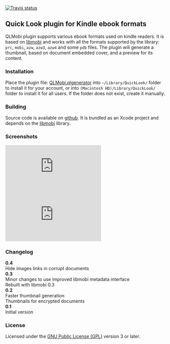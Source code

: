 [![Travis status](https://travis-ci.org/bfabiszewski/QLMobi.svg?branch=master)](https://travis-ci.org/bfabiszewski/QLMobi)

## Quick Look plugin for Kindle ebook formats

QLMobi plugin supports various ebook formats used on kindle readers. It is based on [libmobi] and works with all the formats supported by the library: `prc`, `mobi`, `azw`, `azw3`, `azw4` and some `pdb` files. The plugin will generate a thumbnail, based on document embedded cover, and a preview for its content.

### Installation

Place the plugin file: [QLMobi.qlgenerator][binary] into `~/Library/QuickLook/` folder to install it for your account, or into `(Macintosh HD)/Library/QuickLook/` folder to install it for all users. If the folder does not exist, create it manually. 

### Building

Source code is available on [github][qlmobi]. It is bundled as an Xcode project and depends on the [libmobi] library. 

### Screenshots
![Finder preview](http://www.mobileread.com/forums/attachment.php?attachmentid=143433&d=1446545022)
![Finder thubmnails](http://www.mobileread.com/forums/attachment.php?attachmentid=143432&d=1446545022)

[libmobi]: https://github.com/bfabiszewski/libmobi
[binary]: https://github.com/bfabiszewski/QLMobi/releases/latest
[qlmobi]: https://github.com/bfabiszewski/QLMobi
 
### Changelog
**0.4**  
Hide images links in corrupt documents   
**0.3**  
Minor changes to use improved libmobi metadata interface   
Rebuilt with libmobi 0.3   
**0.2**  
Faster thumbnail generation  
Thumbnails for encrypted documents  
**0.1**  
Initial version

### License

Licensed under the [GNU Public License (GPL)](http://www.gnu.org/licenses/) version 3 or later.



